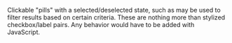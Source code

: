 Clickable "pills" with a selected/deselected state, such as may be used to filter results based on certain criteria. These are nothing more than stylized checkbox/label pairs. Any behavior would have to be added with JavaScript.